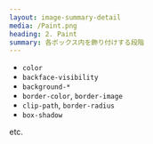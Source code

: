 ```yaml
---
layout: image-summary-detail
media: /Paint.png
heading: 2. Paint
summary: 各ボックス内を飾り付けする段階
---
```


- `color`
- `backface-visibility`
- `background-*`
- `border-color`, `border-image`
- `clip-path`, `border-radius`
- `box-shadow`

etc.

<!--
位置と構成が決まったら、ペンで実際に輪郭を描いたり、色を塗ったりしていきます。

このPaint段階で適用されるのは、各要素に閉じたスタイルなので、値を変えたときにレイアウトをやり直す必要はありません。

しかし、領域内のピクセル一つ一つを塗りつぶす処理が走ることになるので、Paintは最も時間がかかるフェーズですし、プロパティによっては特に注意が必要です。
-->